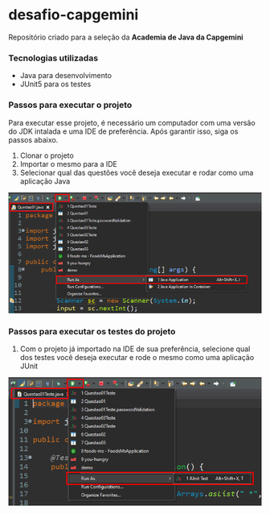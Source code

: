 # desafio-capgemini

Repositório criado para a seleção da **Academia de Java da Capgemini**

### Tecnologias utilizadas
- Java para desenvolvimento
- JUnit5 para os testes

### Passos para executar o projeto
Para executar esse projeto, é necessário um computador com uma versão do JDK intalada e uma IDE de preferência. Após garantir isso, siga os passos abaixo.

1. Clonar o projeto
2. Importar o mesmo para a IDE
3. Selecionar qual das questões você deseja executar e rodar como uma aplicação Java

![Executando Aplicação Java](./prints/java.png)


### Passos para executar os testes do projeto

1. Com o projeto já importado na IDE de sua preferência, selecione qual dos testes você deseja executar e rode o mesmo como uma aplicação JUnit

![Executando Teste](./prints/junit.png)

